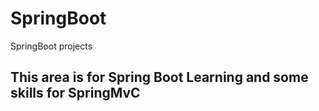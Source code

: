 # SpringBoot
SpringBoot projects

## This area is for Spring Boot Learning and some skills for SpringMvC
